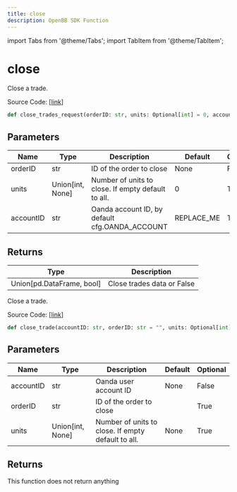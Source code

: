```yaml
---
title: close
description: OpenBB SDK Function
---
```


import Tabs from '@theme/Tabs';
import TabItem from '@theme/TabItem';

# close

<Tabs>
<TabItem value="model" label="Model" default>

Close a trade.

Source Code: [[link](https://github.com/OpenBB-finance/OpenBBTerminal/tree/main/openbb_terminal/forex/oanda/oanda_model.py#L526)]

```python
def close_trades_request(orderID: str, units: Optional[int] = 0, accountID: str = "REPLACE_ME") -> Union[pd.DataFrame, bool]
```
## Parameters

| Name | Type | Description | Default | Optional |
| ---- | ---- | ----------- | ------- | -------- |
| orderID | str | ID of the order to close | None | False |
| units | Union[int, None] | Number of units to close. If empty default to all. | 0 | True |
| accountID | str | Oanda account ID, by default cfg.OANDA_ACCOUNT | REPLACE_ME | True |

## Returns

| Type | Description |
| ---- | ----------- |
| Union[pd.DataFrame, bool] | Close trades data or False |



</TabItem>
<TabItem value="view" label="View">

Close a trade.

Source Code: [[link](https://github.com/OpenBB-finance/OpenBBTerminal/tree/main/openbb_terminal/forex/oanda/oanda_view.py#L271)]

```python
def close_trade(accountID: str, orderID: str = "", units: Optional[int] = None) -> None
```
## Parameters

| Name | Type | Description | Default | Optional |
| ---- | ---- | ----------- | ------- | -------- |
| accountID | str | Oanda user account ID | None | False |
| orderID | str | ID of the order to close |  | True |
| units | Union[int, None] | Number of units to close. If empty default to all. | None | True |

## Returns

This function does not return anything



</TabItem>
</Tabs>